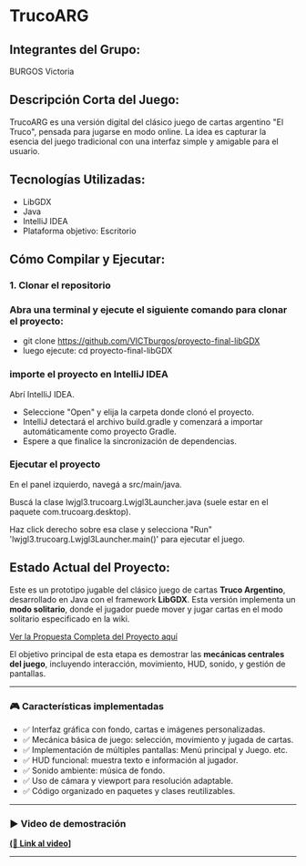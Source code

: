 # TrucoARG

## Integrantes del Grupo:
BURGOS Victoria

## Descripción Corta del Juego:
TrucoARG es una versión digital del clásico juego de cartas argentino "El Truco", pensada para jugarse en modo online. La idea es capturar la esencia del juego tradicional con una interfaz simple y amigable para el usuario.

## Tecnologías Utilizadas:
- LibGDX
- Java
- IntelliJ IDEA
- Plataforma objetivo: Escritorio

## Cómo Compilar y Ejecutar:

### 1. Clonar el repositorio

### Abra una terminal y ejecute el siguiente comando para clonar el proyecto:

- git clone https://github.com/VICTburgos/proyecto-final-libGDX
- luego ejecute: cd proyecto-final-libGDX

### importe el proyecto en IntelliJ IDEA

Abrí IntelliJ IDEA.
- Seleccione "Open" y elija la carpeta donde clonó el proyecto.
- IntelliJ detectará el archivo build.gradle y comenzará a importar automáticamente como proyecto Gradle.
- Espere a que finalice la sincronización de dependencias.

### Ejecutar el proyecto
En el panel izquierdo, navegá a src/main/java.

Buscá la clase lwjgl3.trucoarg.Lwjgl3Launcher.java (suele estar en el paquete com.trucoarg.desktop).

Haz click derecho sobre esa clase y selecciona "Run" 'lwjgl3.trucoarg.Lwjgl3Launcher.main()' para ejecutar el juego.


## Estado Actual del Proyecto:
Este es un prototipo jugable del clásico juego de cartas **Truco Argentino**, desarrollado en Java con el framework **LibGDX**. Esta versión implementa un **modo solitario**, donde el jugador puede mover y jugar cartas en el modo solitario especificado en la wiki.

[Ver la Propuesta Completa del Proyecto aquí](https://github.com/VICTburgos/proyecto-final-libGDX/wiki/TrucoARG)


El objetivo principal de esta etapa es demostrar las **mecánicas centrales del juego**, incluyendo interacción, movimiento, HUD, sonido, y gestión de pantallas.

---

### 🎮 Características implementadas

- ✅ Interfaz gráfica con fondo, cartas e imágenes personalizadas.
- ✅ Mecánica básica de juego: selección, movimiento y jugada de cartas.
- ✅ Implementación de múltiples pantallas: Menú principal y Juego. etc.
- ✅ HUD funcional: muestra texto e información al jugador.
- ✅ Sonido ambiente: música de fondo.
- ✅ Uso de cámara y viewport para resolución adaptable.
- ✅ Código organizado en paquetes y clases reutilizables.

---


### ▶️ Video de demostración

**[(🔗 Link al video](https://www.youtube.com/watch?v=LxBIDAFYyRI)]**

---


